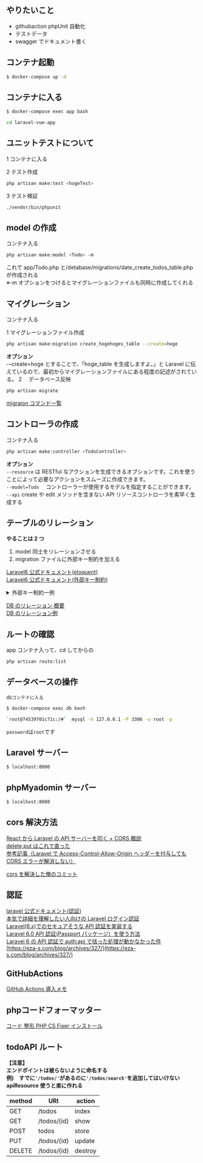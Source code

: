 ## やりたいこと

- githubaction phpUnit 自動化
- テストデータ
- swagger でドキュメント書く

## コンテナ起動

```zsh
$ docker-compose up -d
```

## コンテナに入る

```zsh
$ docker-compose exec app bash
```

```zsh
cd laravel-vue-app
```

## ユニットテストについて

1 コンテナに入る

2 テスト作成

```zsh
php artisan make:test <hogeTest>
```

3 テスト検証

```zsh
./vendor/bin/phpunit
```

## model の作成

コンテナ入る

```zsh
php artisan make:model <Todo> -m
```

これで app/Todo.php と/detabase/migrations/date_create_todos_table.php が作成される<br>
※-m オプションをつけるとマイグレーションファイルも同時に作成してくれる

## マイグレーション

コンテナ入る

1 マイグレーションファイル作成

```zsh
php artisan make:migration create_hogehoges_table --create=hoge
```

**オプション**<br>
-–create=hoge とすることで、「hoge_table を生成しますよ。」と Laravel に伝えているので、最初からマイグレーションファイルにある程度の記述がされている。
2 　データベース反映

```zsh
php artisan migrate
```

[migraion コマンド一覧](https://qiita.com/mikakane/items/6ed937b4904be0f0a5cf)

## コントローラの作成

コンテナ入る

```zsh
php artisan make:controller <TodoController>
```

**オプション**<br>
`--resource` は RESTful なアクションを生成できるオプションです。これを使うことによって必要なアクションをスムーズに作成できます。<br>
`--model=Todo` 　コントローラーが使用するモデルを指定することができます。<br>
`--api` create や edit メソッドを含まない API リソースコントローラを素早く生成する<br>

## テーブルのリレーション

**やることは 2 つ**

1. model 同士をリレーションさせる<br>
2. migration ファイルに外部キー制約を加える<br>

[Laravel6 公式ドキュメント(eloquent)](https://readouble.com/laravel/6.x/ja/eloquent-relationships.html)<br>
[Laravel6 公式ドキュメント(外部キー制約)](https://readouble.com/laravel/6.x/ja/migrations.html)<br>

<details>
<summary>外部キー制約一例</summary>

```php
$table->integer('campus_id')->unsigned();

$table->foreign('campus_id')
                  ->references('id')
                  ->on('campuses')
                  ->onDelete('cascade');
```

- onDelete('cascade') はカスケード削除，つまり連鎖削除を行うオプション
- 実は->bigIncrements()で指定されている主キーは自動で UNSIGNED が追加されています。
  そのため、外部キーでも指定が必要です。型も合わせなきゃダメ！参照元が bigInteger なら外部キー指定するときも bigInteger にする。[migration:fresh した時のエラー](https://qiita.com/isaatsu0131/items/4fe32849696bbfa31a30)

</details>

[DB のリレーション 概要](https://qiita.com/mitashun/items/4065fab44b9b4b585d91)<br>
[DB のリレーション例](https://rinsaka.com/laravel/08-one2many.html)<br>

## ルートの確認

app コンテナ入って、cd してからの

```zsh
php artisan route:list
```

## データベースの操作

`dbコンテナに入る`

```zsh
$ docker-compose exec db bash
```

```zsh
`root@74539701c71c:/#`  mysql -h 127.0.0.1 -P 3306 -u root -p
```

`password`は`root`です

## Laravel サーバー

```zsh
$ localhost:8000
```

## phpMyadomin サーバー

```zsh
$ localhost:8080
```

## cors 解決方法

[React から Laravel の API サーバーを叩く + CORS 概説](https://qiita.com/10mi8o/items/2221134f9001d8d107d6)<br>
[delete,put はこれで直った](https://github.com/yuyaamano23/Laravel_Docker_practice/commit/ca68ffe44bfb93e878115af972debc6d49c2d51f)<br>
[参考記事（Laravel で Access-Control-Allow-Origin ヘッダーを付与しても CORS エラーが解消しない）](https://qiita.com/madayo/items/8a31fdd4def65fc08393)<br>

[cors を解決した俺のコミット](https://github.com/yuyaamano23/Laravel_todo_api/commit/baad5837cf934f85f34f39e36bc0cdea53e71c64)<br>

## 認証

[laravel 公式ドキュメント(認証)](https://readouble.com/laravel/6.x/ja/authentication.html)<br>
[本気で詳細を理解したい人向けの Laravel ログイン認証](https://reffect.co.jp/laravel/laravel-authentification-by-code-base#i)<br>
[Laravel(6.x)でのセキュアそうな API 認証を実装する](https://qiita.com/ProjectEuropa/items/425acd8fb027830a4063#%E3%81%9A%E3%81%A3%E3%81%A8%E5%90%8C%E3%81%98api_token%E3%82%82%E5%AB%8C%E3%81%AA%E3%81%AE%E3%81%A7%E3%83%AD%E3%82%B0%E3%82%A4%E3%83%B3%E6%AF%8E%E3%81%AB%E6%9B%B4%E6%96%B0%E3%81%99%E3%82%8B)<br>
[Laravel 6.0 API 認証(Passport パッケージ）を使う方法](https://qiita.com/you1978/items/96cf8e3eb83fc9964fff)<br>
[Laravel 6 の API 認証で auth:api で括った処理が動かなかった件](https://ohwhsmm7.blog.fc2.com/blog-entry-573.html)<br>
[https://eza-s.com/blog/archives/327/](https://eza-s.com/blog/archives/327/)<br>

## GitHubActions

[GitHub Actions 導入メモ](https://coders-shelf.com/github-actions-intro/)<br>

## phpコードフォーマッター
[コード 整形 PHP CS Fixer インストール](https://syslog.life/2020/07/15/%E3%82%B3%E3%83%BC%E3%83%89-%E6%95%B4%E5%BD%A2-php-cs-fixer-%E3%82%A4%E3%83%B3%E3%82%B9%E3%83%88%E3%83%BC%E3%83%AB/)<br>

## todoAPI ルート

**【注意】**<br>
**エンドポイントは被らないように命名する**<br>
**例)　すでに`'/todos/'`があるのに`'/todos/search'`を追加してはいけない**
**apiResource 使うと楽に作れる**

| method | URI         | action  |
| ------ | ----------- | ------- |
| GET    | /todos      | index   |
| GET    | /todos/{id} | show    |
| POST   | todos       | store   |
| PUT    | /todos/{id} | update  |
| DELETE | /todos/{id} | destroy |
